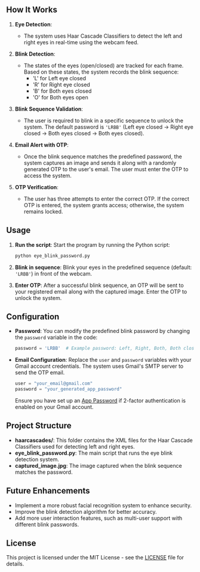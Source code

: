 
## How It Works

1. **Eye Detection**: 
   - The system uses Haar Cascade Classifiers to detect the left and right eyes in real-time using the webcam feed.
   
2. **Blink Detection**:
   - The states of the eyes (open/closed) are tracked for each frame. Based on these states, the system records the blink sequence: 
     - 'L' for Left eye closed
     - 'R' for Right eye closed
     - 'B' for Both eyes closed
     - 'O' for Both eyes open
   
3. **Blink Sequence Validation**:
   - The user is required to blink in a specific sequence to unlock the system. The default password is `'LRBB'` (Left eye closed -> Right eye closed -> Both eyes closed -> Both eyes closed).
   
4. **Email Alert with OTP**:
   - Once the blink sequence matches the predefined password, the system captures an image and sends it along with a randomly generated OTP to the user's email. The user must enter the OTP to access the system.
   
5. **OTP Verification**:
   - The user has three attempts to enter the correct OTP. If the correct OTP is entered, the system grants access; otherwise, the system remains locked.

## Usage

1. **Run the script**: 
   Start the program by running the Python script:
   ```bash
   python eye_blink_password.py
   ```

2. **Blink in sequence**: 
   Blink your eyes in the predefined sequence (default: `'LRBB'`) in front of the webcam.

3. **Enter OTP**: 
   After a successful blink sequence, an OTP will be sent to your registered email along with the captured image. Enter the OTP to unlock the system.

## Configuration

- **Password**: You can modify the predefined blink password by changing the `password` variable in the code:
   ```python
   password = 'LRBB'  # Example password: Left, Right, Both, Both closed
   ```

- **Email Configuration**: 
   Replace the `user` and `password` variables with your Gmail account credentials. The system uses Gmail's SMTP server to send the OTP email.

   ```python
   user = "your_email@gmail.com"
   password = "your_generated_app_password"
   ```

   Ensure you have set up an [App Password](https://support.google.com/accounts/answer/185833?hl=en) if 2-factor authentication is enabled on your Gmail account.

## Project Structure

- **haarcascades/**: This folder contains the XML files for the Haar Cascade Classifiers used for detecting left and right eyes.
- **eye_blink_password.py**: The main script that runs the eye blink detection system.
- **captured_image.jpg**: The image captured when the blink sequence matches the password.

## Future Enhancements

- Implement a more robust facial recognition system to enhance security.
- Improve the blink detection algorithm for better accuracy.
- Add more user interaction features, such as multi-user support with different blink passwords.

## License

This project is licensed under the MIT License - see the [LICENSE](LICENSE) file for details.
